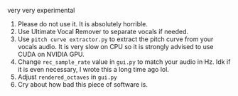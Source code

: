 very very experimental

1. Please do not use it. It is absolutely horrible.
2. Use Ultimate Vocal Remover to separate vocals if needed.
3. Use `pitch curve extractor.py` to extract the pitch curve from your vocals audio. It is very slow on CPU so it is strongly advised to use CUDA on NVIDIA GPU.
4. Change `rec_sample_rate` value in `gui.py` to match your audio in Hz. Idk if it is even necessary, I wrote this a long time ago lol.
5. Adjust `rendered_octaves` in `gui.py`
6. Cry about how bad this piece of software is.